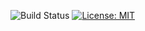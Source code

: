 ![Build Status](https://github.com/Salvatore112/BaseConfigGen/actions/workflows/ci.yml/badge.svg)
[![License: MIT](https://img.shields.io/badge/License-MIT-yellow.svg)](https://opensource.org/licenses/MIT)
